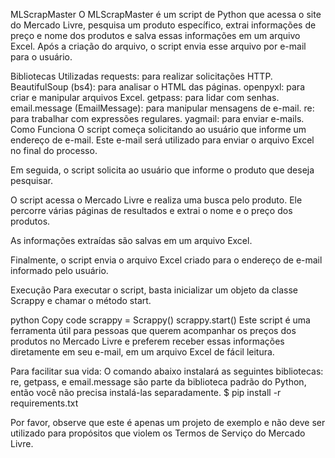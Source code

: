 MLScrapMaster
O MLScrapMaster é um script de Python que acessa o site do Mercado Livre, pesquisa um produto específico, extrai informações de preço e nome dos produtos e salva essas informações em um arquivo Excel. Após a criação do arquivo, o script envia esse arquivo por e-mail para o usuário.

Bibliotecas Utilizadas
requests: para realizar solicitações HTTP.
BeautifulSoup (bs4): para analisar o HTML das páginas.
openpyxl: para criar e manipular arquivos Excel.
getpass: para lidar com senhas.
email.message (EmailMessage): para manipular mensagens de e-mail.
re: para trabalhar com expressões regulares.
yagmail: para enviar e-mails.
Como Funciona
O script começa solicitando ao usuário que informe um endereço de e-mail. Este e-mail será utilizado para enviar o arquivo Excel no final do processo.

Em seguida, o script solicita ao usuário que informe o produto que deseja pesquisar.

O script acessa o Mercado Livre e realiza uma busca pelo produto. Ele percorre várias páginas de resultados e extrai o nome e o preço dos produtos.

As informações extraídas são salvas em um arquivo Excel.

Finalmente, o script envia o arquivo Excel criado para o endereço de e-mail informado pelo usuário.

Execução
Para executar o script, basta inicializar um objeto da classe Scrappy e chamar o método start.

python
Copy code
scrappy = Scrappy()
scrappy.start()
Este script é uma ferramenta útil para pessoas que querem acompanhar os preços dos produtos no Mercado Livre e preferem receber essas informações diretamente em seu e-mail, em um arquivo Excel de fácil leitura.

Para facilitar sua vida:
O comando abaixo instalará as seguintes bibliotecas: re, getpass, e email.message são parte da biblioteca padrão do Python, então você não precisa instalá-las separadamente.
$ pip install -r requirements.txt


Por favor, observe que este é apenas um projeto de exemplo e não deve ser utilizado para propósitos que violem os Termos de Serviço do Mercado Livre.


